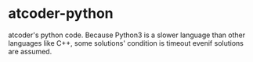 # atcoder-python
atcoder's python code.
Because Python3 is a slower language than other languages like C++, some solutions' condition is timeout evenif solutions are assumed.
